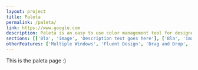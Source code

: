 ```yaml
---
layout: project
title: Paleta
permalink: /paleta/
link: https://www.google.com
description: Paleta is an easy to use color management tool for designers.
sections: [['Bla', 'image', 'Description text goes here'], ['Bla', 'image', 'Description text goes here']]
otherFeatures: ['Multiple Windows', 'Fluent Design', 'Drag and Drop', 'Null', 'Built for Windows']
---
```


This is the paleta page :)
